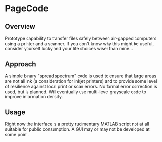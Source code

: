 # PageCode

## Overview
Prototype capability to transfer files safely between air-gapped computers using a printer and a scanner. If you don't know why this might be useful, consider yourself lucky and your life choices wiser than mine...

## Approach
A simple binary "spread spectrum" code is used to ensure that large areas are not all ink (a consideration for inkjet printers) and to provide some level of resilience against local print or scan errors. No formal error correction is used, but is planned. Will eventually use multi-level grayscale code to improve information density.

## Usage
Right now the interface is a pretty rudimentary MATLAB script not at all suitable for public consumption. A GUI may or may not be developed at some point.
